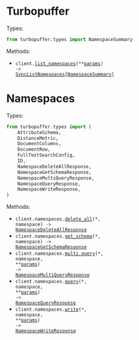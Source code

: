 # Turbopuffer

Types:

```python
from turbopuffer.types import NamespaceSummary
```

Methods:

- <code title="get /v1/namespaces">client.<a href="./src/turbopuffer/_client.py">list_namespaces</a>(\*\*<a href="src/turbopuffer/types/client_list_namespaces_params.py">params</a>) -> <a href="./src/turbopuffer/types/namespace_summary.py">SyncListNamespaces[NamespaceSummary]</a></code>

# Namespaces

Types:

```python
from turbopuffer.types import (
    AttributeSchema,
    DistanceMetric,
    DocumentColumns,
    DocumentRow,
    FullTextSearchConfig,
    ID,
    NamespaceDeleteAllResponse,
    NamespaceGetSchemaResponse,
    NamespaceMultiQueryResponse,
    NamespaceQueryResponse,
    NamespaceWriteResponse,
)
```

Methods:

- <code title="delete /v2/namespaces/{namespace}">client.namespaces.<a href="./src/turbopuffer/resources/namespaces.py">delete_all</a>(\*, namespace) -> <a href="./src/turbopuffer/types/namespace_delete_all_response.py">NamespaceDeleteAllResponse</a></code>
- <code title="get /v1/namespaces/{namespace}/schema">client.namespaces.<a href="./src/turbopuffer/resources/namespaces.py">get_schema</a>(\*, namespace) -> <a href="./src/turbopuffer/types/namespace_get_schema_response.py">NamespaceGetSchemaResponse</a></code>
- <code title="post /v2/namespaces/{namespace}/query?overload=multi">client.namespaces.<a href="./src/turbopuffer/resources/namespaces.py">multi_query</a>(\*, namespace, \*\*<a href="src/turbopuffer/types/namespace_multi_query_params.py">params</a>) -> <a href="./src/turbopuffer/types/namespace_multi_query_response.py">NamespaceMultiQueryResponse</a></code>
- <code title="post /v2/namespaces/{namespace}/query">client.namespaces.<a href="./src/turbopuffer/resources/namespaces.py">query</a>(\*, namespace, \*\*<a href="src/turbopuffer/types/namespace_query_params.py">params</a>) -> <a href="./src/turbopuffer/types/namespace_query_response.py">NamespaceQueryResponse</a></code>
- <code title="post /v2/namespaces/{namespace}">client.namespaces.<a href="./src/turbopuffer/resources/namespaces.py">write</a>(\*, namespace, \*\*<a href="src/turbopuffer/types/namespace_write_params.py">params</a>) -> <a href="./src/turbopuffer/types/namespace_write_response.py">NamespaceWriteResponse</a></code>
